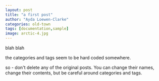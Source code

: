 ```yaml
---
layout: post
title: "a first post"
author: "Ayda Loewen-Clarke"
categories: old-town
tags: [documentation,sample]
image: arctic-4.jpg
---
```


blah blah

the categories and tags seem to be hard coded somewhere.

so - don't delete any of the original posts. You can change their names, change their contents, but be careful around categories and tags.
